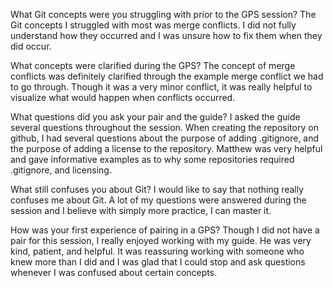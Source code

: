 What Git concepts were you struggling with prior to the GPS session?
The Git concepts I struggled with most was merge conflicts. I did not fully understand how they occurred and I was unsure how to fix them when they did occur.

What concepts were clarified during the GPS?
The concept of merge conflicts was definitely clarified through the example merge conflict we had to go through. Though it was a very minor conflict, it was really helpful to visualize what would happen when conflicts occurred. 

What questions did you ask your pair and the guide?
I asked the guide several questions throughout the session. When creating the repository on github, I had several questions about the purpose of adding .gitignore, and the purpose of adding a license to the repository. Matthew was very helpful and gave informative examples as to why some repositories required .gitignore, and licensing. 

What still confuses you about Git?
I would like to say that nothing really confuses me about Git. A lot of my questions were answered during the session and I believe with simply more practice, I can master it.

How was your first experience of pairing in a GPS?
Though I did not have a pair for this session, I really enjoyed working with my guide. He was very kind, patient, and helpful. It was reassuring working with someone who knew more than I did and I was glad that I could stop and ask questions whenever I was confused about certain concepts.